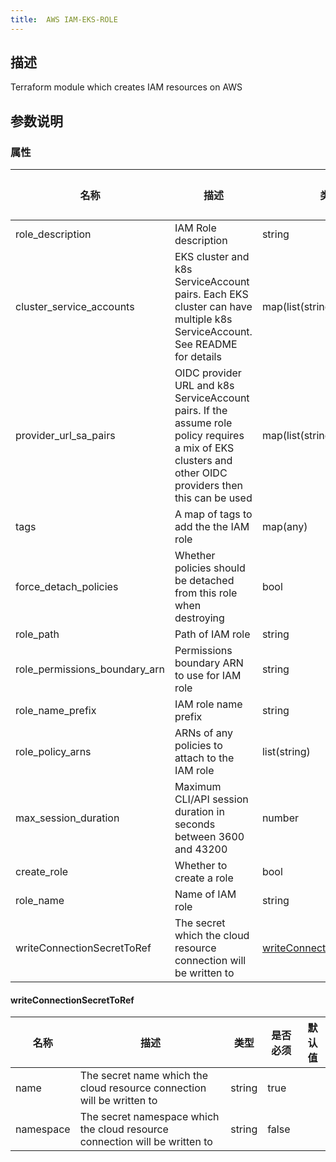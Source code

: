 ```yaml
---
title:  AWS IAM-EKS-ROLE
---
```


## 描述

Terraform module which creates IAM resources on AWS

## 参数说明


### 属性

 名称 | 描述 | 类型 | 是否必须 | 默认值 
 ------------ | ------------- | ------------- | ------------- | ------------- 
 role_description | IAM Role description | string | false |  
 cluster_service_accounts | EKS cluster and k8s ServiceAccount pairs. Each EKS cluster can have multiple k8s ServiceAccount. See README for details | map(list(string)) | false |  
 provider_url_sa_pairs | OIDC provider URL and k8s ServiceAccount pairs. If the assume role policy requires a mix of EKS clusters and other OIDC providers then this can be used | map(list(string)) | false |  
 tags | A map of tags to add the the IAM role | map(any) | false |  
 force_detach_policies | Whether policies should be detached from this role when destroying | bool | false |  
 role_path | Path of IAM role | string | false |  
 role_permissions_boundary_arn | Permissions boundary ARN to use for IAM role | string | false |  
 role_name_prefix | IAM role name prefix | string | false |  
 role_policy_arns | ARNs of any policies to attach to the IAM role | list(string) | false |  
 max_session_duration | Maximum CLI/API session duration in seconds between 3600 and 43200 | number | false |  
 create_role | Whether to create a role | bool | false |  
 role_name | Name of IAM role | string | false |  
 writeConnectionSecretToRef | The secret which the cloud resource connection will be written to | [writeConnectionSecretToRef](#writeConnectionSecretToRef) | false |  


#### writeConnectionSecretToRef

 名称 | 描述 | 类型 | 是否必须 | 默认值 
 ------------ | ------------- | ------------- | ------------- | ------------- 
 name | The secret name which the cloud resource connection will be written to | string | true |  
 namespace | The secret namespace which the cloud resource connection will be written to | string | false |  

